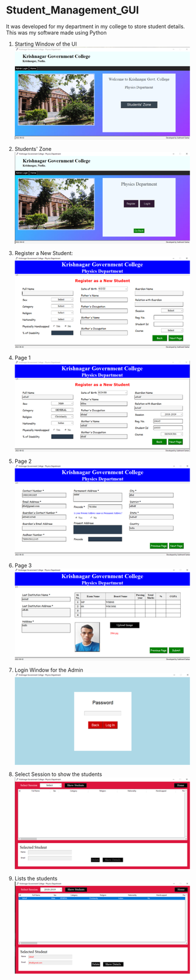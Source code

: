 # Student_Management_GUI
It was developed for my department in my college to store student details. This was my software made using Python

1. Starting Window of the UI
![01](ss/01.png)

2. Students' Zone
![02](ss/02.png)

3. Register a New Student:
![03](ss/03.png)

4. Page 1
![04](ss/04.png)

5. Page 2
![05](ss/05.png)

6. Page 3
![06](ss/06.png)

7. Login Window for the Admin
![07](ss/07.png)

8. Select Session to show the students
![08](ss/08.png)

9. Lists the students
![09](ss/09.png)

